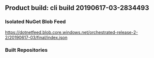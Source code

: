 ## Product build: cli build 20190617-03-2834493

### Isolated NuGet Blob Feed
https://dotnetfeed.blob.core.windows.net/orchestrated-release-2-2/20190617-03/final/index.json

### Built Repositories
